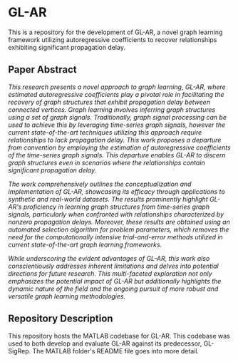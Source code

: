 # GL-AR
This is a repository for the development of GL-AR, a novel graph learning framework utilizing autoregressive coefficients to recover relationships exhibiting significant propagation delay.

## Paper Abstract
*This research presents a novel approach to graph learning, GL-AR, where estimated autoregressive coefficients play a pivotal role in facilitating the recovery of graph structures that exhibit propagation delay between connected vertices.  Graph learning involves inferring graph structures using a set of graph signals. Traditionally, graph signal processing can be used to achieve this by leveraging time-series graph signals, however the current state-of-the-art techniques utilizing this approach require relationships to lack propagation delay. This work proposes a departure from convention by employing the estimation of autoregressive coefficients of the time-series graph signals. This departure enables GL-AR to discern graph structures even in scenarios where the relationships contain significant propagation delay.*


*The work comprehensively outlines the conceptualization and implementation of GL-AR, showcasing its efficacy through applications to synthetic and real-world datasets. The results prominently highlight GL-AR's proficiency in learning graph structures from time-series graph signals, particularly when confronted with relationships characterized by nonzero propagation delays. Moreover, these results are obtained using an automated selection algorithm for problem parameters, which removes the need for the computationally intensive trial-and-error methods utilized in current state-of-the-art graph learning frameworks.*

*While underscoring the evident advantages of GL-AR, this work also conscientiously addresses inherent limitations and delves into potential directions for future research.
This multi-faceted exploration not only emphasizes the potential impact of GL-AR but additionally highlights the dynamic nature of the field and the ongoing pursuit of more robust and versatile graph learning methodologies.*

## Repository Description
This repository hosts the MATLAB codebase for GL-AR. This codebase was used to both develop and evaluate GL-AR against its predecessor, GL-SigRep. The MATLAB folder's README file goes into more detail.